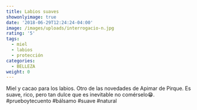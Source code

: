 ```yaml
---
title: Labios suaves
showonlyimage: true
date: '2018-06-29T12:24:24-04:00'
image: /images/uploads/interrogacio-n.jpg
rating: '5'
tags:
  - miel
  - labios
  - protección
categories:
  - BELLEZA
weight: 0
---
```

Miel y cacao para los labios. Otro de las novedades de Apimar de Pirque. Es suave, rico, pero tan dulce que es inevitable no comérselo😁. #prueboytecuento #bálsamo #suave #natural
